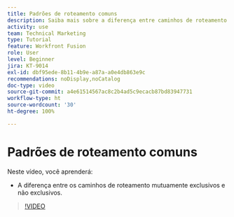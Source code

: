 ```yaml
---
title: Padrões de roteamento comuns
description: Saiba mais sobre a diferença entre caminhos de roteamento mutuamente exclusivos e não exclusivos no  [!DNL Adobe Workfront Fusion].
activity: use
team: Technical Marketing
type: Tutorial
feature: Workfront Fusion
role: User
level: Beginner
jira: KT-9014
exl-id: dbf95ede-8b11-4b9e-a87a-a0e4db863e9c
recommendations: noDisplay,noCatalog
doc-type: video
source-git-commit: a4e61514567ac8c2b4ad5c9ecacb87bd83947731
workflow-type: ht
source-wordcount: '30'
ht-degree: 100%

---
```


# Padrões de roteamento comuns

Neste vídeo, você aprenderá:

* A diferença entre os caminhos de roteamento mutuamente exclusivos e não exclusivos.

>[!VIDEO](https://video.tv.adobe.com/v/335273/?quality=12&learn=on)
